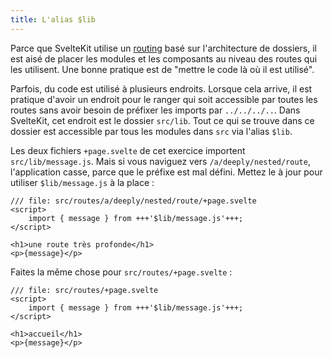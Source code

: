 ```yaml
---
title: L'alias $lib
---
```


Parce que SvelteKit utilise un <span class="vo">[routing](PUBLIC_SVELTE_SITE_URL/docs/web#routing)</span> basé sur l'architecture de dossiers, il est aisé de placer les modules et les composants au niveau des routes qui les utilisent. Une bonne pratique est de "mettre le code là où il est utilisé".

Parfois, du code est utilisé à plusieurs endroits. Lorsque cela arrive, il est pratique d'avoir un endroit pour le ranger qui soit accessible par toutes les routes sans avoir besoin de préfixer les imports par `../../../..`. Dans SvelteKit, cet endroit est le dossier `src/lib`. Tout ce qui se trouve dans ce dossier est accessible par tous les modules dans `src` via l'alias `$lib`.

Les deux fichiers `+page.svelte` de cet exercice importent `src/lib/message.js`. Mais si vous naviguez vers `/a/deeply/nested/route`, l'application casse, parce que le préfixe est mal défini. Mettez le à jour pour utiliser `$lib/message.js` à la place :

```svelte
/// file: src/routes/a/deeply/nested/route/+page.svelte
<script>
	import { message } from +++'$lib/message.js'+++;
</script>

<h1>une route très profonde</h1>
<p>{message}</p>
```

Faites la même chose pour `src/routes/+page.svelte` :

```svelte
/// file: src/routes/+page.svelte
<script>
	import { message } from +++'$lib/message.js'+++;
</script>

<h1>accueil</h1>
<p>{message}</p>
```
